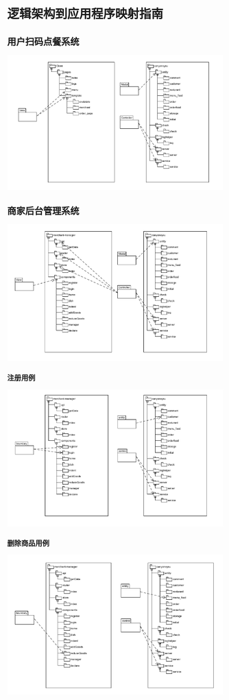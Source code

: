 # 逻辑架构到应用程序映射指南

## 用户扫码点餐系统

![client](../assets/images/8.3client.jpg)

## 商家后台管理系统

![merchant](../assets/images/8.3merchantSystem.jpg)

### 注册用例

![register](../assets/images/8.3register.png)

### 删除商品用例 

![reduceGood](../assets/images/8.3reduceGood.jpg)